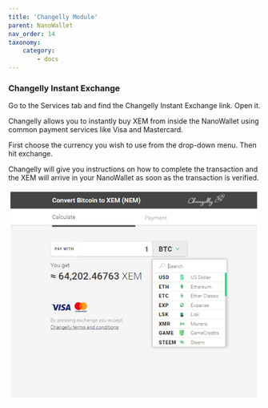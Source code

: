```yaml
---
title: 'Changelly Module'
parent: NanoWallet
nav_order: 14
taxonomy:
    category:
        - docs
---
```


### Changelly Instant Exchange
Go to the Services tab and find the Changelly Instant Exchange link. Open it.

Changelly allows you to instantly buy XEM from inside the NanoWallet using common payment services like Visa and Mastercard. 

First choose the currency you wish to use from the drop-down menu. Then hit exchange.

Changelly will give you instructions on how to complete the transaction and the XEM will arrive in your NanoWallet as soon as the transaction is verified.

![](Changelly.png)